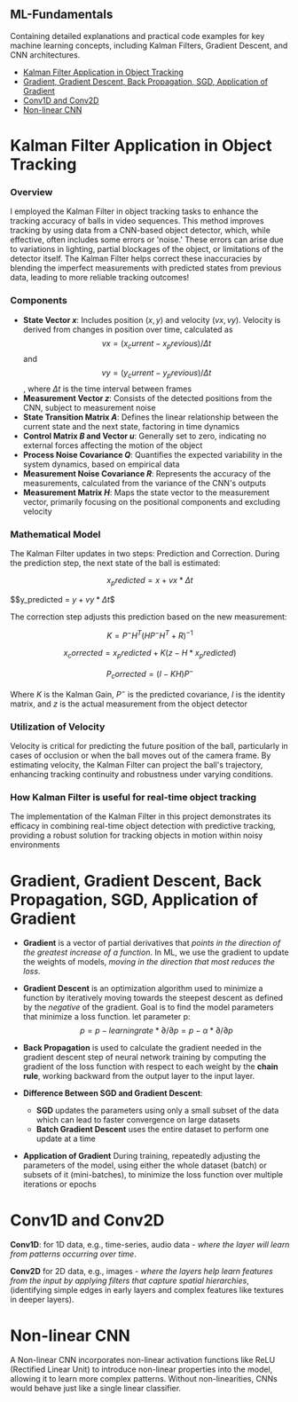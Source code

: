 ## ML-Fundamentals
Containing detailed explanations and practical code examples for key machine learning concepts, including Kalman Filters, Gradient Descent, and CNN architectures.

- [Kalman Filter Application in Object Tracking](#kalman-filter-application-in-object-tracking)
- [Gradient, Gradient Descent, Back Propagation, SGD, Application of Gradient](#gradient,-gradient-descent,-back-propagation,-sgd,-application-of-gradient)
- [Conv1D and Conv2D](#conv1d-and-conv2d)
- [Non-linear CNN](#non-linear-cnn)


# Kalman Filter Application in Object Tracking

### Overview
I employed the Kalman Filter in object tracking tasks to enhance the tracking accuracy of balls in video sequences. This method improves tracking by using data from a CNN-based object detector, which, while effective, often includes some errors or 'noise.' These errors can arise due to variations in lighting, partial blockages of the object, or limitations of the detector itself. The Kalman Filter helps correct these inaccuracies by blending the imperfect measurements with predicted states from previous data, leading to more reliable tracking outcomes!

### Components
- **State Vector $x$**: Includes position $(x, y)$ and velocity $(vx, vy)$.
    Velocity is derived from changes in position over time, calculated as $$vx = (x_current - x_previous) / Δt$$  and   $$vy = (y_current - y_previous) / Δt$$, where $Δt$ is the time interval between frames
- **Measurement Vector $z$**: Consists of the detected positions from the CNN, subject to measurement noise
- **State Transition Matrix $A$**: Defines the linear relationship between the current state and the next state, factoring in time dynamics
- **Control Matrix $B$ and Vector $u$**: Generally set to zero, indicating no external forces affecting the motion of the object
- **Process Noise Covariance $Q$**: Quantifies the expected variability in the system dynamics, based on empirical data
- **Measurement Noise Covariance $R$**: Represents the accuracy of the measurements, calculated from the variance of the CNN's outputs
- **Measurement Matrix $H$**: Maps the state vector to the measurement vector, primarily focusing on the positional components and excluding velocity

### Mathematical Model
The Kalman Filter updates in two steps: Prediction and Correction. During the prediction step, the next state of the ball is estimated:


$$x_predicted = x + vx * Δt$$

$$y_predicted = $y + vy * Δt$$


The correction step adjusts this prediction based on the new measurement:

$$K = P^- H^T (H P^- H^T + R)^{-1}$$

$$x_corrected = x_predicted + K(z - H * x_predicted)$$

$$P_corrected = (I - K H) P^-$$

Where $K$ is the Kalman Gain, $P^-$ is the predicted covariance, $I$ is the identity matrix, and $z$ is the actual measurement from the object detector

### Utilization of Velocity
Velocity is critical for predicting the future position of the ball, particularly in cases of occlusion or when the ball moves out of the camera frame. By estimating velocity, the Kalman Filter can project the ball's trajectory, enhancing tracking continuity and robustness under varying conditions.

### How Kalman Filter is useful for real-time object tracking
The implementation of the Kalman Filter in this project demonstrates its efficacy in combining real-time object detection with predictive tracking, providing a robust solution for tracking objects in motion within noisy environments





# Gradient, Gradient Descent, Back Propagation, SGD, Application of Gradient
- **Gradient** is a vector of partial derivatives that *points in the direction of the greatest increase of a function*. In ML, we use the gradient to update the weights of models, *moving in the direction that most reduces the loss*.

- **Gradient Descent** is an optimization algorithm used to minimize a function by iteratively moving towards the steepest descent as defined by the *negative* of the gradient. Goal is to find the model parameters that minimize a loss function.
let parameter p:
$$p = p-learning rate * ∂/∂p = p-α * ∂/∂p$$

- **Back Propagation** is used to calculate the gradient needed in the gradient descent step of neural network training by computing the gradient of the loss function with respect to each weight by the **chain rule**, working backward from the output layer to the input layer.

- **Difference Between SGD and Gradient Descent**:
    - **SGD** updates the parameters using only a small subset of the data which can lead to faster convergence on large datasets
    - **Batch Gradient Descent** uses the entire dataset to perform one update at a time

- **Application of Gradient**
During training, repeatedly adjusting the parameters of the model, using either the whole dataset (batch) or subsets of it (mini-batches), to minimize the loss function over multiple iterations or epochs

# Conv1D and Conv2D
**Conv1D**: for 1D data, e.g., time-series, audio data - *where the layer will learn from patterns occurring over time*.

**Conv2D** for 2D data, e.g., images - *where the layers help learn features from the input by applying filters that capture spatial hierarchies*, (identifying simple edges in early layers and complex features like textures in deeper layers).


# Non-linear CNN
A Non-linear CNN incorporates non-linear activation functions like ReLU (Rectified Linear Unit) to introduce non-linear properties into the model, allowing it to learn more complex patterns. Without non-linearities, CNNs would behave just like a single linear classifier.





